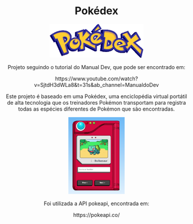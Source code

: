 <h1 align="center">Pokédex</h1>

<div align="center">
    <img width="50%" title="titulo da imagem" src="\images\logo.png"/>
<div>

<p>Projeto seguindo o tutorial do Manual Dev, que pode ser encontrado em: </p>
<p>https://www.youtube.com/watch?v=SjtdH3dWLa8&t=31s&ab_channel=ManualdoDev</p>

<div align="center">
    <p">Este projeto é baseado em uma Pokédex, uma enciclopédia virtual portátil de alta tecnologia que os treinadores Pokémon transportam para registra todas as espécies diferentes de Pokémon que são encontradas.</p>
    <img width="30%" title="titulo da imagem" src="\images\projeto.png"/>
<p>Foi utilizada a API pokeapi, encontrada em:  </p>
    https://pokeapi.co/
<div>
